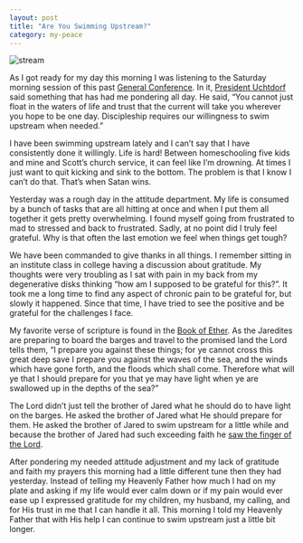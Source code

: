 ```yaml
---
layout: post
title: "Are You Swimming Upstream?"
category: my-peace
---
```

![stream](/themilewidelife.com/assets/images/stream.jpg)

As I got ready for my day this morning I was listening to the Saturday morning session of this past [General Conference](https://www.lds.org/general-conference?cid=HP14GC2&lang=eng). In it, [President Uchtdorf](https://www.lds.org/general-conference/2017/10/a-yearning-for-home?lang=eng) said something that has had me pondering all day. He said, “You cannot just float in the waters of life and trust that the current will take you wherever you hope to be one day. Discipleship requires our willingness to swim upstream when needed.”

I have been swimming upstream lately and I can’t say that I have consistently done it willingly. Life is hard! Between homeschooling five kids and mine and Scott’s church service, it can feel like I’m drowning. At times I just want to quit kicking and sink to the bottom. The problem is that I know I can’t do that. That’s when Satan wins.

Yesterday was a rough day in the attitude department. My life is consumed by a bunch of tasks that are all hitting at once and when I put them all together it gets pretty overwhelming. I found myself going from frustrated to mad to stressed and back to frustrated. Sadly, at no point did I truly feel grateful. Why is that often the last emotion we feel when things get tough?

We have been commanded to give thanks in all things. I remember sitting in an institute class in college having a discussion about gratitude. My thoughts were very troubling as I sat with pain in my back from my degenerative disks thinking “how am I supposed to be grateful for this?”. It took me a long time to find any aspect of chronic pain to be grateful for, but slowly it happened. Since that time, I have tried to see the positive and be grateful for the challenges I face.

My favorite verse of scripture is found in the [Book of Ether](https://www.lds.org/scriptures/bofm/ether/2?lang=eng). As the Jaredites are preparing to board the barges and travel to the promised land the Lord tells them, “I prepare you against these things; for ye cannot cross this great deep save I prepare you against the waves of the sea, and the winds which have gone forth, and the floods which shall come. Therefore what will ye that I should prepare for you that ye may have light when ye are swallowed up in the depths of the sea?”

The Lord didn’t just tell the brother of Jared what he should do to have light on the barges. He asked the brother of Jared what He should prepare for them. He asked the brother of Jared to swim upstream for a little while and because the brother of Jared had such exceeding faith he [saw the finger of the Lord](https://www.lds.org/scriptures/bofm/ether/3?lang=eng).

After pondering my needed attitude adjustment and my lack of gratitude and faith my prayers this morning had a little different tune then they had yesterday. Instead of telling my Heavenly Father how much I had on my plate and asking if my life would ever calm down or if my pain would ever ease up I expressed gratitude for my children, my husband, my calling, and for His trust in me that I can handle it all. This morning I told my Heavenly Father that with His help I can continue to swim upstream just a little bit longer.
